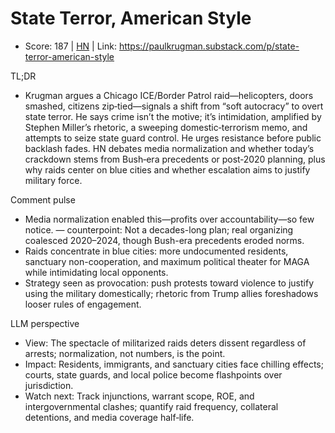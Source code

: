 # State Terror, American Style

- Score: 187 | [HN](https://news.ycombinator.com/item?id=45489978) | Link: https://paulkrugman.substack.com/p/state-terror-american-style

TL;DR
- Krugman argues a Chicago ICE/Border Patrol raid—helicopters, doors smashed, citizens zip‑tied—signals a shift from “soft autocracy” to overt state terror. He says crime isn’t the motive; it’s intimidation, amplified by Stephen Miller’s rhetoric, a sweeping domestic‑terrorism memo, and attempts to seize state guard control. He urges resistance before public backlash fades. HN debates media normalization and whether today’s crackdown stems from Bush‑era precedents or post‑2020 planning, plus why raids center on blue cities and whether escalation aims to justify military force.

Comment pulse
- Media normalization enabled this—profits over accountability—so few notice. — counterpoint: Not a decades-long plan; real organizing coalesced 2020–2024, though Bush-era precedents eroded norms.
- Raids concentrate in blue cities: more undocumented residents, sanctuary non-cooperation, and maximum political theater for MAGA while intimidating local opponents.
- Strategy seen as provocation: push protests toward violence to justify using the military domestically; rhetoric from Trump allies foreshadows looser rules of engagement.

LLM perspective
- View: The spectacle of militarized raids deters dissent regardless of arrests; normalization, not numbers, is the point.
- Impact: Residents, immigrants, and sanctuary cities face chilling effects; courts, state guards, and local police become flashpoints over jurisdiction.
- Watch next: Track injunctions, warrant scope, ROE, and intergovernmental clashes; quantify raid frequency, collateral detentions, and media coverage half‑life.

